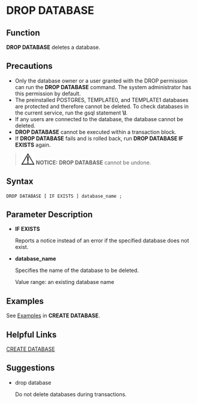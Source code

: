 # DROP DATABASE<a name="EN-US_TOPIC_0289900003"></a>

## Function<a name="en-us_topic_0283137424_en-us_topic_0237122133_en-us_topic_0059778607_s8dcd69edcfca47eb88ddb451a360b362"></a>

**DROP DATABASE**  deletes a database.

## Precautions<a name="en-us_topic_0283137424_en-us_topic_0237122133_en-us_topic_0059778607_sbc821d407f41462a8b14952774c4287f"></a>

-   Only the database owner or a user granted with the DROP permission can run the  **DROP DATABASE**  command. The system administrator has this permission by default.
-   The preinstalled POSTGRES, TEMPLATE0, and TEMPLATE1 databases are protected and therefore cannot be deleted. To check databases in the current service, run the gsql statement  **\\l**.
-   If any users are connected to the database, the database cannot be deleted.
-   **DROP DATABASE**  cannot be executed within a transaction block.
-   If  **DROP DATABASE**  fails and is rolled back, run  **DROP DATABASE IF EXISTS**  again.

>![](public_sys-resources/icon-notice.gif) **NOTICE:** 
>**DROP DATABASE**  cannot be undone.

## Syntax<a name="en-us_topic_0283137424_en-us_topic_0237122133_en-us_topic_0059778607_seefd39b3ef1942df9e333846afd3a56c"></a>

```
DROP DATABASE [ IF EXISTS ] database_name ;
```

## Parameter Description<a name="en-us_topic_0283137424_en-us_topic_0237122133_en-us_topic_0059778607_sad5ef99cc3a043838c29c5bdde9caab3"></a>

-   **IF EXISTS**

    Reports a notice instead of an error if the specified database does not exist.

-   **database\_name**

    Specifies the name of the database to be deleted.

    Value range: an existing database name


## Examples<a name="en-us_topic_0283137424_en-us_topic_0237122133_en-us_topic_0059778607_sabd40dc25b604e1b8c213e7e9f6b5200"></a>

See  [Examples](create-database.md#en-us_topic_0283137050_en-us_topic_0237122099_en-us_topic_0059778277_s6be7b8abbb4b4aceb9dae686434d672c)  in  **CREATE DATABASE**.

## Helpful Links<a name="en-us_topic_0283137424_en-us_topic_0237122133_en-us_topic_0059778607_s5f331542a3f84ab58b896c25bfff41db"></a>

[CREATE DATABASE](create-database.md)

## Suggestions<a name="en-us_topic_0283137424_en-us_topic_0237122133_en-us_topic_0059778607_section29255108114255"></a>

-   drop database

    Do not delete databases during transactions.


